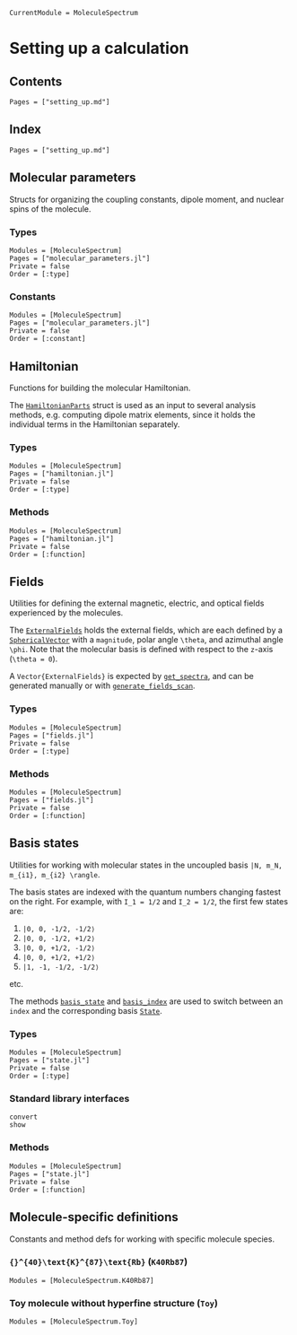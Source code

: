 ```@meta
CurrentModule = MoleculeSpectrum
```

# Setting up a calculation

## Contents

```@contents
Pages = ["setting_up.md"]
```

## Index

```@index
Pages = ["setting_up.md"]
```

## Molecular parameters

Structs for organizing the coupling constants, dipole moment, and nuclear spins
of the molecule.

### Types
```@autodocs
Modules = [MoleculeSpectrum]
Pages = ["molecular_parameters.jl"]
Private = false
Order = [:type]
```

### Constants
```@autodocs
Modules = [MoleculeSpectrum]
Pages = ["molecular_parameters.jl"]
Private = false
Order = [:constant]
```

## Hamiltonian

Functions for building the molecular Hamiltonian.

The [`HamiltonianParts`](@ref) struct is used as an input to several analysis
methods, e.g. computing dipole matrix elements, since it holds the individual
terms in the Hamiltonian separately.

### Types
```@autodocs
Modules = [MoleculeSpectrum]
Pages = ["hamiltonian.jl"]
Private = false
Order = [:type]
```

### Methods
```@autodocs
Modules = [MoleculeSpectrum]
Pages = ["hamiltonian.jl"]
Private = false
Order = [:function]
```

## Fields

Utilities for defining the external magnetic, electric, and optical fields
experienced by the molecules.

The [`ExternalFields`](@ref) holds the external fields, which are each
defined by a [`SphericalVector`](@ref) with a `magnitude`, polar angle
``\theta``, and azimuthal angle ``\phi``. Note that the molecular basis
is defined with respect to the ``z``-axis (``\theta = 0``).

A `Vector{ExternalFields}` is expected by [`get_spectra`](@ref),
and can be generated manually or with [`generate_fields_scan`](@ref).

### Types
```@autodocs
Modules = [MoleculeSpectrum]
Pages = ["fields.jl"]
Private = false
Order = [:type]
```

### Methods
```@autodocs
Modules = [MoleculeSpectrum]
Pages = ["fields.jl"]
Private = false
Order = [:function]
```

## Basis states

Utilities for working with molecular states in the uncoupled basis
``|N, m_N, m_{i1}, m_{i2} \rangle``.

The basis states are indexed with the quantum numbers changing fastest on the right.
For example, with ``I_1 = 1/2`` and ``I_2 = 1/2``, the first few states are:

1. ``|0, 0, -1/2, -1/2⟩``
2. ``|0, 0, -1/2, +1/2⟩``
3. ``|0, 0, +1/2, -1/2⟩``
4. ``|0, 0, +1/2, +1/2⟩``
5. ``|1, -1, -1/2, -1/2⟩``

etc.

The methods [`basis_state`](@ref) and [`basis_index`](@ref) are used to switch between an `index`
and the corresponding basis [`State`](@ref).

### Types
```@autodocs
Modules = [MoleculeSpectrum]
Pages = ["state.jl"]
Private = false
Order = [:type]
```

### Standard library interfaces
```@docs
convert
show
```

### Methods
```@autodocs
Modules = [MoleculeSpectrum]
Pages = ["state.jl"]
Private = false
Order = [:function]
```

## Molecule-specific definitions

Constants and method defs for working with specific molecule species.

### ``{}^{40}\text{K}^{87}\text{Rb}`` (`K40Rb87`)
```@autodocs
Modules = [MoleculeSpectrum.K40Rb87]
```

### Toy molecule without hyperfine structure (`Toy`)
```@autodocs
Modules = [MoleculeSpectrum.Toy]
```

